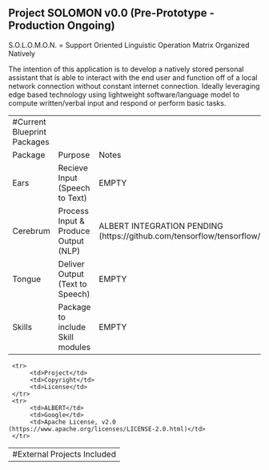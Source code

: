 ## Project SOLOMON v0.0 (Pre-Prototype - Production Ongoing)

S.O.L.O.M.O.N. = Support Oriented Linguistic Operation Matrix Organized Natively

The intention of this application is to develop a natively stored personal assistant that is able to interact with the end user and function off of a local network connection without constant internet connection. Ideally leveraging edge based technology using lightweight software/language model to compute written/verbal input and respond or perform basic tasks.

<table>
     <tr>
          <td>#Current Blueprint Packages</td>
     </tr>
     <tr>
          <td>Package</td>
          <td>Purpose</td>
          <td>Notes</td>
     </tr>
     <tr>
          <td>Ears</td>
          <td>Recieve Input (Speech to Text)</td>
          <td>EMPTY</td>
     </tr>
     <tr>
          <td>Cerebrum</td>
          <td>Process Input & Produce Output (NLP)</td>
          <td>ALBERT INTEGRATION PENDING (https://github.com/tensorflow/tensorflow/pull/50934)
     </tr>
     <tr>
          <td>Tongue</td>
          <td>Deliver Output (Text to Speech)</td>
          <td>EMPTY</td>
     </tr>
     <tr>
          <td>Skills</td>
          <td>Package to include Skill modules</td>
          <td>EMPTY</td>
     </tr>
</table>
<table>
     <tr>
          <td>#External Projects Included</td>
     </tr>

     <tr>
          <td>Project</td>
          <td>Copyright</td>
          <td>License</td>
     </tr>
     <tr>
          <td>ALBERT</td>
          <td>Google</td>
          <td>Apache License, v2.0 (https://www.apache.org/licenses/LICENSE-2.0.html)</td>
     </tr>
</table>
    
